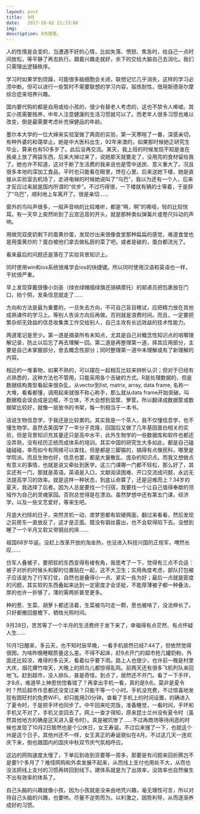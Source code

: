 ```yaml
---
layout: post
title:  9月
date:   2017-10-02 21:33:00
img: 
description: 9月随笔。
---
```


人的性情是会变的，当遭遇不好的心情，比如失落、愤怒、焦急时，给自己一点时间放松，等平静了再去执行。跟着兴趣走就好，余下的交给大脑自己去消化。我们只需理出逻辑秩序。

学习时如果学到烦躁，可能很多脑细胞会关闭，联想记忆几乎消失，这样的学习必须中断。但可以进行一些暂时不需要联想的学习内容，锻炼耐性，借用斯德哥尔摩综合症来培养兴趣。

国内要代购的都是自用或给小孩的，很少有替老人考虑的，这也不禁令人唏嘘。其实小孩需要贱养，中年人注意健康的生活习惯就可以了。而老年人很多习惯也难以改变，倒是最需要考虑补充保健品的年龄。

墨尔本大学的一位大婶来实验室做了两周的实验，第一天寒暄了一番，深感亲切，有种外婆的和蔼举止。她是中大医科出生，92年来澳的，如果那时候她正研究生毕业，算来也有50多岁了。此后没再交流。某天，我上班的时候发现不知是谁在我桌上放了两袋东西，后来大婶过来了，说她那天就要走了，没用完的食材留给我了。她也许不知道，这对于断了生活费的我来说也是雪中送炭、意义重大了。况且很多本地的深加工食品，平时也只能看在眼里，馋在心里。后来送她下楼，她是直接从实验室去机场了，走进电梯的时候她说叫了“乌巴”，我以为还有一个人，后来才反应过来就是国内所谓的“优步”。不过巧得很，一下楼就有辆的士等着，于是辞了“乌巴”，顺利地上车离开了。很是亲切……

窗外的鸟叫声很多，一般声音响的比较难听，都是“啊，啊”的嘶哑，轻的比较悦耳。有一天早上突然听到了云宫迅音的开头，就是那种类似弹簧片或卷尺抖动的声响。

用做完双皮奶剩下的蛋黄炒蛋，发现炒出来很像食堂那种扁扁的感觉，难道食堂也是用蛋黄炒的？蛋白被他们拿去做私厨的菜了吧。或者是破的，蛋白都流光了。

看来最后的问题还是落在了实验背景知识上。

同时使用win和ios系统很难学会ios的快捷键。所以同时使用汉语和英语也一样，干扰很严重。

早上发现穿戴很像小剑圣（绿衣绿帽插绿旗还骑辆摩托）的邮递员把包裹放在门口，拍个照，发条信息就走了……

方向和方法是最为重要的，一旦失去方向，不可自己盲目瞎试，应把精力放在其他成熟课件的学习上。等别人告诉方向后再做。否则就是浪费时间。而且，一定要把繁杂却无效益的信息收集类工作交给别人，自己主攻有长远效益的技术性能力。

两道笔记是至少。第一道是摘录所有未知点，尤其是自己对概念性知识点的咀嚼理解记录，防止以后忘了再去理解一回。第二道是再整理第一道，择其应用部分，主要是自己未掌握部分，舍去概念性部分；同时整理第一道中未理解或有了新理解的内容。

相近的一堆事物，如果不熟的，可以摆在一起相互比较来辨析认识；但对于已经有点熟悉的，这种方法也不管用，只能采用各个击破的方式。R是处理数据的，但是数据结构类型看起来很杂乱，从vector到list, matrix, array, data frame, 名称一大堆，看看都懂，调用起来就很不称心称手，那么就从data  frame开始突破。叫数据框会误会成是边框，不立体，不大会想到篮筐、箩筐。所以翻译成数据筐或数据架比较好，就像一层放书的书架，每一列相当于一本书。

话说生物信息学，于我还是比较累的。其实我是一个茶人，我不仅懂信息学，也不懂生物学。虽然去美国学了一年分子克隆，回国后又做了几年基因蛋白相关的实验，但是背景知识充其量还只是高中水平，此外生物学的一些数据库和软件也都还没弄熟，没有经历正统而成体系的培训。其实中国的研究生大多如此，都是自己磕磕碰碰，幸而如今有网络可以查找，但是都是三脚猫的，搞得有点像民科，哪里是学院派。而且生物也好，信息也罢，都是大量散乱、庞杂的知识点。而我又想做点有意义的事情，也就是说又牵扯到医学。这三门课哪一门都不轻松，那么好了，其实还有一门，那就是英语。英语是入口，文献阅读困难、开口交流成问题，永远无法提高学习的效率。就是这样一种状态，到底认命算了，还是迎难而上？34岁的夏天，我选择了后者。因为人总是要找一个归宿，我要找一个让自己值得奉献的领域作为自己的灵魂家园。否则总觉得是在漂泊。虽然梦想中还有第五门课，经济学，以及一些文艺爱好，等来生吧。

月底大扫除的日子，突然灵机一动，席梦思都有软硬两面，翻过来看看，然后发现之前房东一直放反了，这才是正面。既没有钢丝露出，也不会软得陷下去。没想到睡了一个半月又软又带钢丝的床……

祖国68岁华诞。没赶上改革开放的淘金热，也没进入科技兴国的正规军，喟然长叹……

仿军人叠被子，要把软的东西变得有棱有角，我思考了一下，觉得有三点不合适：被子对折的时候头和脚的位置贴在一起，这不大卫生；实用角度考虑，部队打包被子应该是为了行军打仗，自然也是叠得小一点、紧实一些为好；最后一点就是密度的问题，其实软的东西叠起来达到一定密度才会坚挺，不能厚薄被子都一种叠法，厚的也许一折够了，薄的需两折甚至更多。

种的葱、生菜、胡萝卜都还活着，生菜被鸟叼走一颗，葱也被啃了，没法伸长了。只好都撤回屋檐下，牺牲光照时间。

9月28日，苦苦等了一个半月的生活费终于发下来了，幸福得有点茫然、有点怀疑人生……

10月1日醒来，多云天，也不知时辰早晚，一看手机居然已经7:44了，但依然觉得很困，为啥昨晚睡眠质量这么差。不得不起床，赶9点开门的超市抢几罐奶粉。外面还比较凉，难得的多云天，看着似乎要下雨。路上人也很少，也许前一晚是村里大庆，烟花爆竹喧天，大晚上的把鸟儿都惊得乱鸣。前两天还有很多飞机列队来回地飞。赶到超市，没人排队，甚是奇怪。到点了，居然还不开门。看了一下手环，才8点，难道早上神思恍惚看错了？再拿出手机一看，真的是9点。莫非是夏令时？然后超市作息都还没变过来？只能干等一个小时。手机没充费，不过惊喜地发现有图旺村的免费WiFi，却只能用20分钟。查看了手机上的时间设置，的确进入了夏令时，于是把手环也同步了。中午回来吃完饭，准备睡觉，一看时间，手环和手机又不对了，手机又变回去了。网上一查才得知，原来昆士兰州没有夏令时（虽然其他地方的确是这天进入夏令时）。真是被坑惨了……不过再商场等待闲逛的时候也发现了10月2日居然也是个公休日，女王寿诞。不过后来搜了一下，也就这个州是这个日子，其他州还不一样，女王真正的寿诞貌似在4月。不过这几天一连欢庆下来，倒也跟国内的国庆中秋双节庆气氛相呼应。

这边的网购速度太慢了，下单后到收到货要等一周多，那要是有问题来回折腾岂不是要1个多月了？难怪网购和外卖发展不起来，从而线上支付也用处不大，从而也没法把线上支付的习惯再转回到线下。建体系就是为了出效率，没效率也自然催生不出有效率的体系了。

自己头脑的兴趣就像小孩，因为小孩就是没来由地凭兴趣，毫无理性可言，所以对待自己头脑的兴趣，也要哄。尽量不逆势而为。以利激之，因势利导，从而逐渐养成好的习惯。